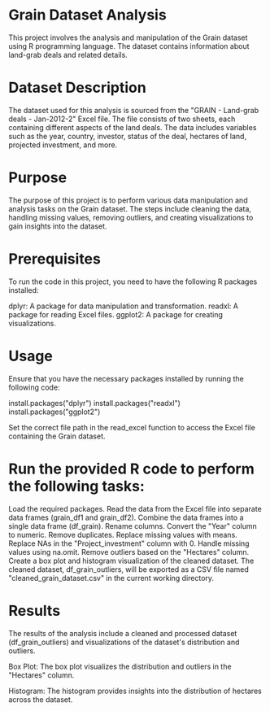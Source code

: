 # Grain Dataset Analysis
This project involves the analysis and manipulation of the Grain dataset using R programming language. The dataset contains information about land-grab deals and related details.

# Dataset Description
The dataset used for this analysis is sourced from the "GRAIN - Land-grab deals - Jan-2012-2" Excel file. The file consists of two sheets, each containing different aspects of the land deals. The data includes variables such as the year, country, investor, status of the deal, hectares of land, projected investment, and more.

# Purpose
The purpose of this project is to perform various data manipulation and analysis tasks on the Grain dataset. The steps include cleaning the data, handling missing values, removing outliers, and creating visualizations to gain insights into the dataset.

# Prerequisites
To run the code in this project, you need to have the following R packages installed:

dplyr: A package for data manipulation and transformation.
readxl: A package for reading Excel files.
ggplot2: A package for creating visualizations.

# Usage
Ensure that you have the necessary packages installed by running the following code:

install.packages("dplyr")
install.packages("readxl")
install.packages("ggplot2")

Set the correct file path in the read_excel function to access the Excel file containing the Grain dataset.

# Run the provided R code to perform the following tasks:
Load the required packages.
Read the data from the Excel file into separate data frames (grain_df1 and grain_df2).
Combine the data frames into a single data frame (df_grain).
Rename columns.
Convert the "Year" column to numeric.
Remove duplicates.
Replace missing values with means.
Replace NAs in the "Project_investment" column with 0.
Handle missing values using na.omit.
Remove outliers based on the "Hectares" column.
Create a box plot and histogram visualization of the cleaned dataset.
The cleaned dataset, df_grain_outliers, will be exported as a CSV file named "cleaned_grain_dataset.csv" in the current working directory.

# Results
The results of the analysis include a cleaned and processed dataset (df_grain_outliers) and visualizations of the dataset's distribution and outliers.

Box Plot: The box plot visualizes the distribution and outliers in the "Hectares" column.

Histogram: The histogram provides insights into the distribution of hectares across the dataset.






